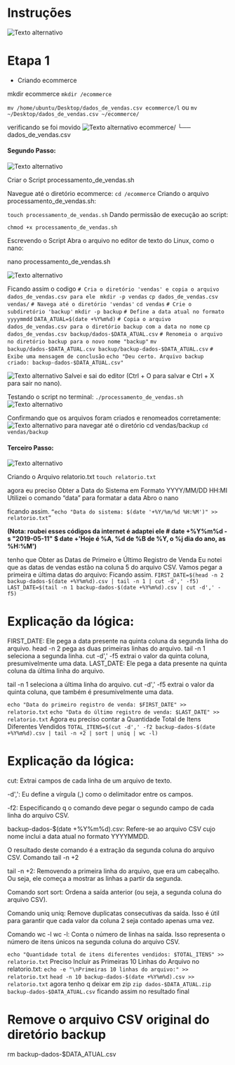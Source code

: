 
# Instruções
![Texto alternativo](/Compass-Uol/Sprint_1/evidencias/imagem%20desafio%201.png)


# Etapa 1


- Criando ecommerce

mkdir ecommerce
`mkdir /ecommerce`

`mv /home/ubuntu/Desktop/dados_de_vendas.csv ecommerce/l`
ou
`mv ~/Desktop/dados_de_vendas.csv ~/ecommerce/`

verificando se foi movido
![Texto alternativo](/Compass-Uol/Sprint_1/evidencias/image_1.jpg)
ecommerce/
└── dados_de_vendas.csv

<h4> Segundo Passo:</h4>

![Texto alternativo](/Compass-Uol/Sprint_1/evidencias/imagem%20desafio%202.png)

Criar o Script processamento_de_vendas.sh

Navegue até o diretório ecommerce:
`cd /ecommerce`
Criando o arquivo processamento_de_vendas.sh:

`touch processamento_de_vendas.sh`
Dando permissão de execução ao script:

`chmod +x processamento_de_vendas.sh`

Escrevendo o Script
Abra o arquivo no editor de texto do Linux, como o nano:

nano processamento_de_vendas.sh

![Texto alternativo](/Compass-Uol/Sprint_1/evidencias/image_2.png)

Ficando assim o codigo
`# Cria o diretório 'vendas' e copia o arquivo dados_de_vendas.csv para ele `
`mkdir -p vendas`
`cp dados_de_vendas.csv vendas/`
`# Navega até o diretório 'vendas'`
`cd vendas`
`# Crie o subdiretório 'backup'`
`mkdir -p backup`
`# Define a data atual no formato yyyymmdd`
`DATA_ATUAL=$(date +%Y%m%d)`
`# Copia o arquivo dados_de_vendas.csv para o diretório backup com a data no nome`
`cp dados_de_vendas.csv backup/dados-$DATA_ATUAL.csv`
`# Renomeia o arquivo no diretório backup para o novo nome "backup"`
`mv backup/dados-$DATA_ATUAL.csv backup/backup-dados-$DATA_ATUAL.csv`
`# Exibe uma mensagem de conclusão`
`echo "Deu certo. Arquivo backup criado: backup-dados-$DATA_ATUAL.csv"`

![Texto alternativo](/Compass-Uol/Sprint_1/evidencias/image_3.jpg)
Salvei e sai do editor (Ctrl + O para salvar e Ctrl + X para sair no nano).

Testando o script no terminal:
`./processamento_de_vendas.sh`
![Texto alternativo](/Compass-Uol/Sprint_1/evidencias/image_4.jpg)

Confirmando  que os arquivos foram criados e renomeados corretamente:
![Texto alternativo](/Compass-Uol/Sprint_1/evidencias/image_5.jpg)
para navegar até o diretório cd vendas/backup
`cd vendas/backup`

<h4> Terceiro Passo:</h4>

![Texto alternativo](/Compass-Uol/Sprint_1/evidencias/imagem%20desafio%203.png)

Criando o Arquivo relatorio.txt
`touch relatorio.txt`


agora eu preciso Obter a Data do Sistema em Formato YYYY/MM/DD HH:MI
Utilizei o comando “data” para formatar a data
Abro o nano

ficando assim. 
`“echo "Data do sistema: $(date '+%Y/%m/%d %H:%M')" >> relatorio.txt”`

**(Nota: roubei esses códigos da internet é adaptei ele # date +%Y%m%d -s "2019-05-11"  $ date +'Hoje é %A, %d de %B de %Y, o %j dia do ano, as %H:%M')**

tenho que Obter as Datas de Primeiro e Último Registro de Venda
Eu notei que as datas de vendas estão na coluna 5 do arquivo CSV. Vamos pegar a primeira e última datas do arquivo:
Ficando assim.
 `FIRST_DATE=$(head -n 2 backup-dados-$(date +%Y%m%d).csv | tail -n 1 | cut -d',' -f5)`
`LAST_DATE=$(tail -n 1 backup-dados-$(date +%Y%m%d).csv | cut -d',' -f5)`
# Explicação da lógica:
FIRST_DATE: Ele pega a data presente na quinta coluna da segunda linha do arquivo.
head -n 2 pega as duas primeiras linhas do arquivo.
tail -n 1 seleciona a segunda linha.
cut -d',' -f5 extrai o valor da quinta coluna, presumivelmente uma data.
LAST_DATE: Ele pega a data presente na quinta coluna da última linha do arquivo.

tail -n 1 seleciona a última linha do arquivo.
cut -d',' -f5 extrai o valor da quinta coluna, que também é presumivelmente uma data.
 
`echo "Data do primeiro registro de venda: $FIRST_DATE" >> relatorio.txt`
`echo "Data do último registro de venda: $LAST_DATE" >> relatorio.txt`
Agora eu preciso contar a Quantidade Total de Itens Diferentes Vendidos
`TOTAL_ITENS=$(cut -d',' -f2 backup-dados-$(date +%Y%m%d).csv | tail -n +2 | sort | uniq | wc -l)`
# Explicação da lógica:
cut: Extrai campos de cada linha de um arquivo de texto.

-d',': Eu define a vírgula (,) como o delimitador entre os campos.

-f2: Especificando q o comando deve pegar o segundo campo de cada linha do arquivo CSV.

backup-dados-$(date +%Y%m%d).csv: Refere-se ao arquivo CSV cujo nome inclui a data atual no formato YYYYMMDD.

O resultado deste comando é a extração da segunda coluna do arquivo CSV.
Comando tail -n +2

tail -n +2: Removendo a primeira linha do arquivo, que era um cabeçalho. Ou seja, ele  começa a mostrar as linhas a partir da segunda.

Comando sort
sort: Ordena a saída anterior (ou seja, a segunda coluna do arquivo CSV).

Comando uniq
uniq: Remove duplicatas consecutivas da saída. Isso é útil para garantir que cada valor da coluna 2 seja contado apenas uma vez.

Comando wc -l
wc -l: Conta o número de linhas na saída. Isso representa o número de itens únicos na segunda coluna do arquivo CSV.

`echo "Quantidade total de itens diferentes vendidos: $TOTAL_ITENS" >> relatorio.txt`
Preciso Incluir as Primeiras 10 Linhas do Arquivo no relatorio.txt:
`echo -e "\nPrimeiras 10 linhas do arquivo:" >> relatorio.txt`
`head -n 10 backup-dados-$(date +%Y%m%d).csv >> relatorio.txt`
agora tenho q deixar em zip 
`zip dados-$DATA_ATUAL.zip backup-dados-$DATA_ATUAL.csv`
ficando assim no resultado final

# Remove o arquivo CSV original do diretório backup
rm backup-dados-$DATA_ATUAL.csv



